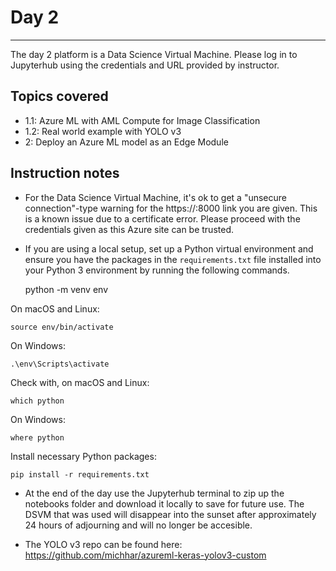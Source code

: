 # Day 2
---

The day 2 platform is a Data Science Virtual Machine.  Please log in to Jupyterhub using the credentials and URL provided by instructor.

Topics covered
---
* 1.1:  Azure ML with AML Compute for Image Classification
* 1.2:  Real world example with YOLO v3
* 2:  Deploy an Azure ML model as an Edge Module

Instruction notes
---

* For the Data Science Virtual Machine, it's ok to get a "unsecure connection"-type warning for the https://<vm name>:8000 link you are given.  This is a known issue due to a certificate error.  Please proceed with the credentials given as this Azure site can be trusted.

* If you are using a local setup, set up a Python virtual environment and ensure you have the packages in the `requirements.txt` file installed into your Python 3 environment by running the following commands.

    python -m venv env

On macOS and Linux:

    source env/bin/activate

On Windows:

    .\env\Scripts\activate
    
Check with, on macOS and Linux:

    which python

On Windows:

    where python

Install necessary Python packages:

    pip install -r requirements.txt


* At the end of the day use the Jupyterhub terminal to zip up the notebooks folder and download it locally to save for future use.  The DSVM that was used will disappear into the sunset after approximately 24 hours of adjourning and will no longer be accesible.

* The YOLO v3 repo can be found here:  https://github.com/michhar/azureml-keras-yolov3-custom



